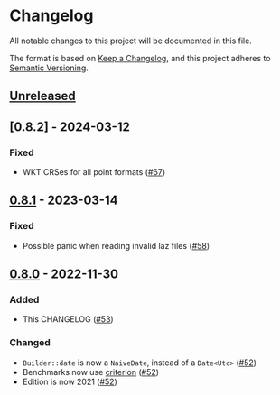 # Changelog

All notable changes to this project will be documented in this file.

The format is based on [Keep a Changelog](https://keepachangelog.com/en/1.0.0/),
and this project adheres to [Semantic Versioning](https://semver.org/spec/v2.0.0.html).

## [Unreleased]

## [0.8.2] - 2024-03-12

### Fixed

- WKT CRSes for all point formats ([#67](https://github.com/gadomski/las-rs/pull/67))

## [0.8.1] - 2023-03-14

### Fixed

- Possible panic when reading invalid laz files ([#58](https://github.com/gadomski/las-rs/pull/58))

## [0.8.0] - 2022-11-30

### Added

- This CHANGELOG ([#53](https://github.com/gadomski/las-rs/pull/53))

### Changed

- `Builder::date` is now a `NaiveDate`, instead of a `Date<Utc>` ([#52](https://github.com/gadomski/las-rs/pull/52))
- Benchmarks now use [criterion](https://github.com/bheisler/criterion.rs) ([#52](https://github.com/gadomski/las-rs/pull/52))
- Edition is now 2021 ([#52](https://github.com/gadomski/las-rs/pull/52))

[Unreleased]: https://github.com/gadomski/las-rs/compare/v0.8.1...HEAD
[0.8.1]: https://github.com/gadomski/las-rs/releases/compare/v0.8.0...v0.8.1
[0.8.0]: https://github.com/gadomski/las-rs/releases/compare/v0.7.8...v0.8.0
